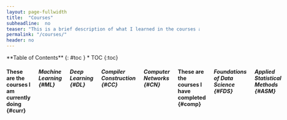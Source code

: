 ```yaml
---
layout: page-fullwidth
title:  "Courses"
subheadline:  no
teaser: "This is a brief description of what I learned in the courses at my university!"
permalink: "/courses/"
header: no
--- 
```

<div class="row">
<div class="medium-4 medium-push-8 columns" markdown="1">
<div class="panel radius" markdown="1">
**Table of Contents**
{: #toc }
*  TOC
{:toc}
</div>
</div>



<div class="medium-8 medium-pull-4 columns" markdown="1">


#### These are the courses I am currently doing {#curr}

##### Machine Learning {#ML}
##### Deep Learning {#DL}

##### Compiler Construction {#CC}
##### Computer Networks {#CN}




#### These are the courses I have completed {#comp}
##### Foundations of Data Science {#FDS}

##### Applied Statistical Methods {#ASM}
 
##### Operating Systems {#OS}
 
##### Theory of Computation {#TOC}

##### Computer Architecture {#CArch} 

##### Principles of Programming Languages {#PoPL} 

##### Data Structures & Algorithms {#DSA} 

##### Logic in Computer Science {#LCS} 

##### Database Systems {#DBMS} 

##### Object Oriented Programming {#OOP} 

##### Discrete Structures for Computer Science {#DISCO} 

##### Microprocessors and Interfacing {#MuP} 

##### Digital Design {#DD}

</div>

